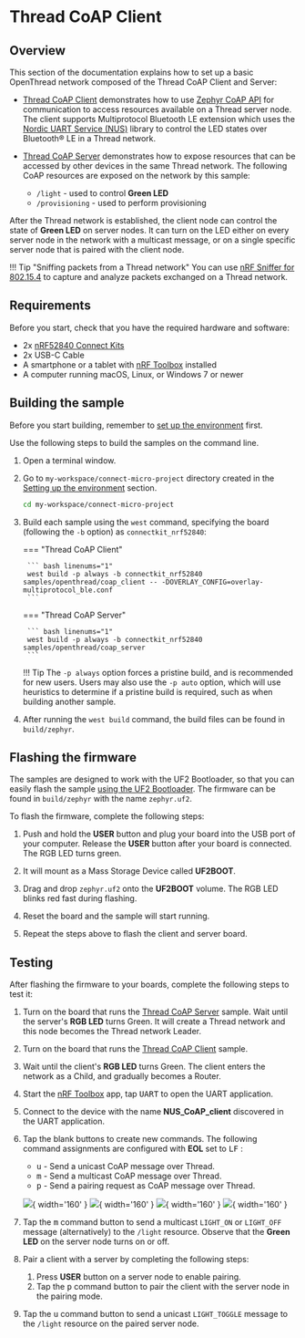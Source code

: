 # Thread CoAP Client

## Overview

This section of the documentation explains how to set up a basic OpenThread network composed of the Thread CoAP Client and Server:

- [Thread CoAP Client] demonstrates how to use [Zephyr CoAP API] for communication to access resources available on a Thread server node. The client supports Multiprotocol Bluetooth LE extension which uses the [Nordic UART Service (NUS)] library to control the LED states over Bluetooth® LE in a Thread network.
- [Thread CoAP Server] demonstrates how to expose resources that can be accessed by other devices in the same Thread network. The following CoAP resources are exposed on the network by this sample:

    - `/light` - used to control __Green LED__
    - `/provisioning` - used to perform provisioning

After the Thread network is established, the client node can control the state of __Green LED__ on server nodes. It can turn on the LED either on every server node in the network with a multicast message, or on a single specific server node that is paired with the client node.

!!! Tip "Sniffing packets from a Thread network" 
    You can use [nRF Sniffer for 802.15.4](../../../nrf802154-sniffer/index.md) to capture and analyze packets exchanged on a Thread network.

## Requirements

Before you start, check that you have the required hardware and software:

- 2x [nRF52840 Connect Kits](https://makerdiary.com/products/nrf52840-connectkit)
- 2x USB-C Cable
- A smartphone or a tablet with [nRF Toolbox] installed
- A computer running macOS, Linux, or Windows 7 or newer

## Building the sample

Before you start building, remember to [set up the environment](../../setup.md) first.

Use the following steps to build the samples on the command line.

1. Open a terminal window.

2. Go to `my-workspace/connect-micro-project` directory created in the [Setting up the environment](../../setup.md#get-the-code) section.

    ``` bash linenums="1"
    cd my-workspace/connect-micro-project
    ```

3. Build each sample using the `west` command, specifying the board (following the `-b` option) as `connectkit_nrf52840`:

    === "Thread CoAP Client"

        ``` bash linenums="1"
        west build -p always -b connectkit_nrf52840 samples/openthread/coap_client -- -DOVERLAY_CONFIG=overlay-multiprotocol_ble.conf
        ```
    
    === "Thread CoAP Server"

        ``` bash linenums="1"
        west build -p always -b connectkit_nrf52840 samples/openthread/coap_server
        ```

    !!! Tip
        The `-p always` option forces a pristine build, and is recommended for new users. Users may also use the `-p auto` option, which will use heuristics to determine if a pristine build is required, such as when building another sample.

4. After running the `west build` command, the build files can be found in `build/zephyr`.

## Flashing the firmware

The samples are designed to work with the UF2 Bootloader, so that you can easily flash the sample [using the UF2 Bootloader](../../../../programming/uf2boot.md). The firmware can be found in `build/zephyr` with the name `zephyr.uf2`.

To flash the firmware, complete the following steps:

1. Push and hold the __USER__ button and plug your board into the USB port of your computer. Release the __USER__ button after your board is connected. The RGB LED turns green.

2. It will mount as a Mass Storage Device called __UF2BOOT__.

3. Drag and drop `zephyr.uf2` onto the __UF2BOOT__ volume. The RGB LED blinks red fast during flashing.

4. Reset the board and the sample will start running.

5. Repeat the steps above to flash the client and server board.

## Testing

After flashing the firmware to your boards, complete the following steps to test it:

1. Turn on the board that runs the [Thread CoAP Server] sample. Wait until the server's __RGB LED__ turns Green. It will create a Thread network and this node becomes the Thread network Leader.
2. Turn on the board that runs the [Thread CoAP Client] sample.
3. Wait until the client's __RGB LED__ turns Green. The client enters the network as a Child, and gradually becomes a Router.
4. Start the [nRF Toolbox] app, tap <kbd>UART</kbd> to open the UART application.
5. Connect to the device with the name __NUS_CoAP_client__ discovered in the UART application.
6. Tap the blank buttons to create new commands. The following command assignments are configured with __EOL__ set to <kbd>LF</kbd> :

    * <kbd>u</kbd> - Send a unicast CoAP message over Thread.
    * <kbd>m</kbd> - Send a multicast CoAP message over Thread.
    * <kbd>p</kbd> - Send a pairing request as CoAP message over Thread.

    ![](../../../../assets/images/nrf_toolbox_uart.png){ width='160' }
    ![](../../../../assets/images/nrf_toolbox_coap_connect.png){ width='160' }
    ![](../../../../assets/images/nrf_toolbox_coap_conf.png){ width='160' }
    ![](../../../../assets/images/nrf_toolbox_coap_ui.png){ width='160' }

7. Tap the <kbd>m</kbd> command button to send a multicast `LIGHT_ON` or `LIGHT_OFF` message (alternatively) to the `/light` resource. Observe that the __Green LED__ on the server node turns on or off.

8. Pair a client with a server by completing the following steps:

    1. Press __USER__ button on a server node to enable pairing.
    2. Tap the <kbd>p</kbd> command button to pair the client with the server node in the pairing mode.

9. Tap the <kbd>u</kbd> command button to send a unicast `LIGHT_TOGGLE` message to the `/light` resource on the paired server node.

[Thread CoAP Server]: https://github.com/makerdiary/connect-micro-project/tree/main/samples/openthread/coap_server
[Thread CoAP Client]: https://github.com/makerdiary/connect-micro-project/tree/main/samples/openthread/coap_client
[Zephyr CoAP API]: https://developer.nordicsemi.com/nRF_Connect_SDK/doc/latest/zephyr/connectivity/networking/api/coap.html#coap-sock-interface
[Nordic UART Service (NUS)]: https://developer.nordicsemi.com/nRF_Connect_SDK/doc/latest/nrf/libraries/bluetooth_services/services/nus.html#nus-service-readme
[nRF Toolbox]: https://www.nordicsemi.com/Software-and-Tools/Development-Tools/nRF-Toolbox
